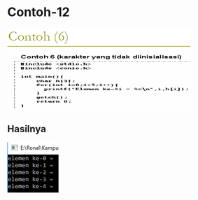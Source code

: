 # Contoh-12

![img](https://github.com/ernico27/Contoh-12/blob/master/c12.png?raw=true)

## Hasilnya

![img](https://github.com/ernico27/Contoh-12/blob/master/c12.12.png?raw=true)
